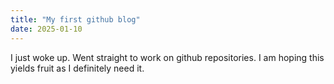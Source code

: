 ```yaml
---
title: "My first github blog"
date: 2025-01-10
---
```


I just woke up. Went straight to work on github
repositories. I am hoping this yields fruit as I
definitely need it.
